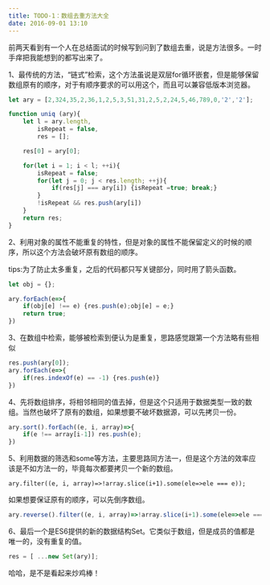 ```yaml
---
title: TODO-1：数组去重方法大全
date: 2016-09-01 13:10
---
```


前两天看到有一个人在总结面试的时候写到问到了数组去重，说是方法很多。一时手痒把我能想到的都写出来了。

1、最传统的方法，“链式”检索，这个方法虽说是双层for循环嵌套，但是能够保留数组原有的顺序，对于有顺序要求的可以用这个，而且可以兼容低版本浏览器。

``` javascript
let ary = [2,324,35,2,36,1,2,5,3,51,31,2,5,2,24,5,46,789,0,'2','2'];

function uniq (ary){
    let l = ary.length,
        isRepeat = false,
        res = [];

    res[0] = ary[0];

    for(let i = 1; i < l; ++i){
        isRepeat = false;
        for(let j = 0; j < res.length; ++j){
            if(res[j] === ary[i]) {isRepeat =true; break;}
        }
        !isRepeat && res.push(ary[i])
    }
    return res;
}
```

2、利用对象的属性不能重复的特性，但是对象的属性不能保留定义的时候的顺序，所以这个方法会破坏原有数组的顺序。

tips:为了防止太多重复，之后的代码都只写关键部分，同时用了箭头函数。

```javascript
let obj = {};

ary.forEach(e=>{
    if(obj[e] !== e) {res.push(e);obj[e] = e;}
    return true;
})
```
3、在数组中检索，能够被检索到便认为是重复，思路感觉跟第一个方法略有些相似
```javascript
res.push(ary[0]);
ary.forEach(e=>{
    if(res.indexOf(e) == -1) {res.push(e)}
})
```
4、先将数组排序，将相邻相同的值去掉，但是这个只适用于数据类型一致的数组。当然也破坏了原有的数组，如果想要不破坏数据源，可以先拷贝一份。
```javascript
ary.sort().forEach((e, i, array)=>{
    if(e !== array[i-1]) res.push(e);
})
```
5、利用数据的筛选和some等方法，主要思路同方法一，但是这个方法的效率应该是不如方法一的，毕竟每次都要拷贝一个新的数组。

```javscript
ary.filter((e, i, array)=>!array.slice(i+1).some(ele=>ele === e));
```
如果想要保证原有的顺序，可以先倒序数组。

```javascript
ary.reverse().filter((e, i, array)=>!array.slice(i+1).some(ele=>ele === e)).reverse();
```
6、最后一个是ES6提供的新的数据结构Set。它类似于数组，但是成员的值都是唯一的，没有重复的值。

```javascript
res = [ ...new Set(ary)];
```
哈哈，是不是看起来炒鸡棒！